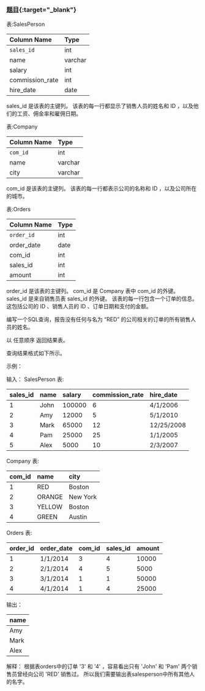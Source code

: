 ### [题目](https://leetcode-cn.com/problems/sales-person/){:target="_blank"}

表:SalesPerson

| Column Name     | Type    |
|:----------------|:--------|
| `sales_id`      | int     |
| name            | varchar |
| salary          | int     |
| commission_rate | int     |
| hire_date       | date    |

sales_id 是该表的主键列。
该表的每一行都显示了销售人员的姓名和 ID ，以及他们的工资、佣金率和雇佣日期。


表:Company

| Column Name | Type    |
|:------------|:--------|
| `com_id`    | int     |
| name        | varchar |
| city        | varchar |

com_id 是该表的主键列。
该表的每一行都表示公司的名称和 ID ，以及公司所在的城市。


表:Orders

| Column Name | Type |
|:------------|:-----|
| `order_id`  | int  |
| order_date  | date |
| com_id      | int  |
| sales_id    | int  |
| amount      | int  |

order_id 是该表的主键列。
com_id 是 Company 表中 com_id 的外键。
sales_id 是来自销售员表 sales_id 的外键。
该表的每一行包含一个订单的信息。这包括公司的 ID 、销售人员的 ID 、订单日期和支付的金额。


编写一个SQL查询，报告没有任何与名为 “RED” 的公司相关的订单的所有销售人员的姓名。

以 任意顺序 返回结果表。

查询结果格式如下所示。



示例：

输入：
SalesPerson 表:

| sales_id | name | salary | commission_rate | hire_date  |
|:---------|:-----|:-------|:----------------|:-----------|
| 1        | John | 100000 | 6               | 4/1/2006   |
| 2        | Amy  | 12000  | 5               | 5/1/2010   |
| 3        | Mark | 65000  | 12              | 12/25/2008 |
| 4        | Pam  | 25000  | 25              | 1/1/2005   |
| 5        | Alex | 5000   | 10              | 2/3/2007   |

Company 表:

| com_id | name   | city     |
|:-------|:-------|:---------|
| 1      | RED    | Boston   |
| 2      | ORANGE | New York |
| 3      | YELLOW | Boston   |
| 4      | GREEN  | Austin   |

Orders 表:

| order_id | order_date | com_id | sales_id | amount |
|:---------|:-----------|:-------|:---------|:-------|
| 1        | 1/1/2014   | 3      | 4        | 10000  |
| 2        | 2/1/2014   | 4      | 5        | 5000   |
| 3        | 3/1/2014   | 1      | 1        | 50000  |
| 4        | 4/1/2014   | 1      | 4        | 25000  |

输出：

| name |
|:-----|
| Amy  |
| Mark |
| Alex |

解释：
根据表orders中的订单 '3' 和 '4' ，容易看出只有 'John' 和 'Pam' 两个销售员曾经向公司 'RED' 销售过。
所以我们需要输出表salesperson中所有其他人的名字。
